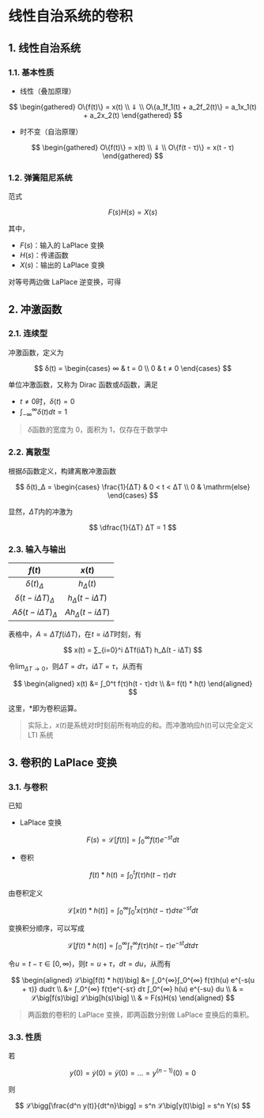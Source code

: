 # 线性自治系统的卷积

## 1. 线性自治系统

### 1.1. 基本性质

- 线性（叠加原理）

$$
\begin{gathered}
O\{f(t)\} = x(t) \\
⇓ \\
O\{a_1f_1(t) + a_2f_2(t)\} = a_1x_1(t) + a_2x_2(t)
\end{gathered}
$$

- 时不变（自治原理）

$$
\begin{gathered}
O\{f(t)\} = x(t) \\
⇓ \\
O\{f(t - τ)\} = x(t - τ)
\end{gathered}
$$

### 1.2. 弹簧阻尼系统

范式

$$
F(s)H(s) = X(s)
$$

其中，

- $F(s)$：输入的 LaPlace 变换
- $H(s)$：传递函数
- $X(s)$：输出的 LaPlace 变换

对等号两边做 LaPlace 逆变换，可得

## 2. 冲激函数

### 2.1. 连续型

冲激函数，定义为

$$
δ(t) =
\begin{cases}
∞ & t = 0 \\
0 & t ≠ 0
\end{cases}
$$

单位冲激函数，又称为 Dirac 函数或$δ$函数，满足

- $t ≠ 0$时，$δ(t) = 0$
- $\displaystyle ∫_{-∞}^{∞} δ(t)dt = 1$

> $δ$函数的宽度为 0，面积为 1，仅存在于数学中

### 2.2. 离散型

根据$δ$函数定义，构建离散冲激函数

$$
δ(t)_Δ =
\begin{cases}
\frac{1}{ΔT} & 0 < t < ΔT \\
0 & \mathrm{else}
\end{cases}
$$

显然，$ΔT$内的冲激为

$$
\dfrac{1}{ΔT} ΔT = 1
$$

### 2.3. 输入与输出

|     $f(t)$      |     $x(t)$      |
| :-------------: | :-------------: |
|    $δ(t)_Δ$     |    $h_Δ(t)$     |
| $δ(t - iΔT)_Δ$  | $h_Δ(t - iΔT)$  |
| $Aδ(t - iΔT)_Δ$ | $Ah_Δ(t - iΔT)$ |

表格中，$A = ΔTf(iΔT)$，在$t = iΔT$时刻，有

$$
x(t) = ∑_{i=0}^i ΔTf(iΔT) h_Δ(t - iΔT)
$$

令$\lim_{ΔT → 0}$，则$ΔT = dτ$，$iΔT = τ$，从而有

$$
\begin{aligned}
x(t) &= ∫_0^t f(τ)h(t - τ)dτ \\
&= f(t) * h(t)
\end{aligned}
$$

这里，$*$即为卷积运算。

> 实际上，$x(t)$是系统对$t$时刻前所有响应的和。而冲激响应$h(t)$可以完全定义 LTI 系统

## 3. 卷积的 LaPlace 变换

### 3.1. 与卷积

已知

- LaPlace 变换

$$
F(s) = ℒ\big[f(t)\big] = ∫_0^{∞} f(t) e^{-st}dt
$$

- 卷积

$$
f(t) * h(t) = ∫_0^t f(τ)h(t - τ)dτ
$$

由卷积定义

$$
ℒ\big[x(t) * h(t)\big] = ∫_0^{∞}∫_0^t x(τ)h(t - τ) dτ e^{-st}dt
$$

变换积分顺序，可以写成

$$
ℒ\big[f(t) * h(t)\big] = ∫_0^{∞}∫_τ^{∞} f(τ)h(t - τ) e^{-st} dtdτ
$$

令$u = t - τ ∈ \big[0, ∞)$，则$t = u + τ$，$dt = du$，从而有

$$
\begin{aligned}
ℒ\big[f(t) * h(t)\big]
&= ∫_0^{∞}∫_0^{∞} f(τ)h(u) e^{-s(u + τ)} dudτ \\
&= ∫_0^{∞} f(τ)e^{-sτ} dτ ∫_0^{∞} h(u) e^{-su} du \\
& = ℒ\big[f(s)\big] ℒ\big[h(s)\big] \\
& = F(s)H(s)
\end{aligned}
$$

> 两函数的卷积的 LaPlace 变换，即两函数分别做 LaPlace 变换后的乘积。

### 3.3. 性质

若

$$
y(0) = ẏ(0) = ÿ(0) = … = y^{(n - 1)}(0) = 0
$$

则

$$
ℒ\bigg[\frac{d^n y(t)}{dt^n}\bigg] = s^n ℒ\big[y(t)\big] = s^n Y(s)
$$
